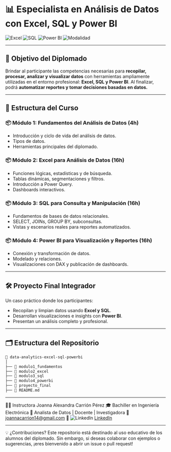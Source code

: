 # 📊 Especialista en Análisis de Datos con Excel, SQL y Power BI

![Excel](https://img.shields.io/badge/Excel-Análisis%20de%20Datos-217346?style=flat&logo=microsoft-excel&logoColor=white)
![SQL](https://img.shields.io/badge/SQL-Consultas%20y%20Bases%20de%20Datos-336791?style=flat&logo=mysql&logoColor=white)
![Power BI](https://img.shields.io/badge/Power%20BI-Visualización%20Interactiva-F2C811?style=flat&logo=power-bi&logoColor=black)
![Modalidad](https://img.shields.io/badge/Modalidad-Virtual-blue)

---

## 🎯 Objetivo del Diplomado

Brindar al participante las competencias necesarias para **recopilar, procesar, analizar y visualizar datos** con herramientas ampliamente utilizadas en el entorno profesional: **Excel, SQL y Power BI**. Al finalizar, podrá **automatizar reportes y tomar decisiones basadas en datos.**

---

## 🧱 Estructura del Curso

### 📦 Módulo 1: Fundamentos del Análisis de Datos (4h)
- Introducción y ciclo de vida del análisis de datos.
- Tipos de datos.
- Herramientas principales del diplomado.

### 📦 Módulo 2: Excel para Análisis de Datos (16h)
- Funciones lógicas, estadísticas y de búsqueda.
- Tablas dinámicas, segmentaciones y filtros.
- Introducción a Power Query.
- Dashboards interactivos.

### 📦 Módulo 3: SQL para Consulta y Manipulación (16h)
- Fundamentos de bases de datos relacionales.
- SELECT, JOINs, GROUP BY, subconsultas.
- Vistas y escenarios reales para reportes automatizados.

### 📦 Módulo 4: Power BI para Visualización y Reportes (16h)
- Conexión y transformación de datos.
- Modelado y relaciones.
- Visualizaciones con DAX y publicación de dashboards.

---

## 🛠️ Proyecto Final Integrador

Un caso práctico donde los participantes:
- Recopilan y limpian datos usando **Excel y SQL**.
- Desarrollan visualizaciones e insights con **Power BI**.
- Presentan un análisis completo y profesional.

---

## 🗂️ Estructura del Repositorio

```bash
📁 data-analytics-excel-sql-powerbi
│
├── 📂 modulo1_fundamentos
├── 📂 modulo2_excel
├── 📂 modulo3_sql
├── 📂 modulo4_powerbi
├── 📂 proyecto_final
├── 📜 README.md
```
---

👩‍🏫 Instructora
Joanna Alexandra Carrión Pérez
🎓 Bachiller en Ingeniería Electrónica
💼 Analista de Datos | Docente | Investigadora
📧 joannacarrion14@gmail.com
🔗 ![LinkedIn](https://img.shields.io/badge/LinkedIn-Joanna%20Carrión%20Pérez-blue?style=flat&logo=linkedin) [LinkedIn](https://www.linkedin.com/in/joanna-carrion-perez/)

---

💡 ¿Contribuciones?
Este repositorio está destinado al uso educativo de los alumnos del diplomado. Sin embargo, si deseas colaborar con ejemplos o sugerencias, ¡eres bienvenido a abrir un issue o pull request!
